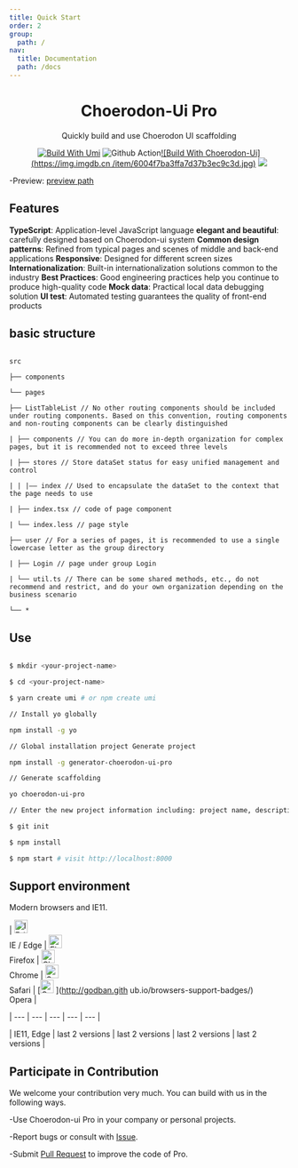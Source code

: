 ```yaml
---
title: Quick Start
order: 2
group:
  path: /
nav:
  title: Documentation
  path: /docs
---
```


<h1 align="center">Choerodon-Ui Pro</h1>

<div align="center">

Quickly build and use Choerodon UI scaffolding

[![Build With Umi](https://img.shields.io/badge/build%20with-umi-028fe4.svg?style=flat-square)](http://umijs.org/) ![Github Action](https://github.com/ant-design/ant-design-pro/workflows/Node%20CI/badge.svg)[![Build With Choerodon-Ui](https://img.imgdb.cn /item/6004f7ba3ffa7d37b3ec9c3d.jpg)](https://open-hand.gitee.io/choerodon-ui) ![](https://img.imgdb.cn/item/6004e6b03ffa7d37b3e49c8a.jpg)

</div>

-Preview: [preview path](http://134.175.52.77:8000/)

## Features

**TypeScript**: Application-level JavaScript language **elegant and beautiful**: carefully designed based on Choerodon-ui system **Common design patterns**: Refined from typical pages and scenes of middle and back-end applications **Responsive**: Designed for different screen sizes **Internationalization**: Built-in internationalization solutions common to the industry **Best Practices**: Good engineering practices help you continue to produce high-quality code **Mock data**: Practical local data debugging solution **UI test**: Automated testing guarantees the quality of front-end products

## basic structure

```

src

├── components

└── pages

├── ListTableList // No other routing components should be included under routing components. Based on this convention, routing components and non-routing components can be clearly distinguished

| ├── components // You can do more in-depth organization for complex pages, but it is recommended not to exceed three levels

| ├── stores // Store dataSet status for easy unified management and control

| | |—— index // Used to encapsulate the dataSet to the context that the page needs to use

| ├── index.tsx // code of page component

| └── index.less // page style

├── user // For a series of pages, it is recommended to use a single lowercase letter as the group directory

| ├── Login // page under group Login

| └── util.ts // There can be some shared methods, etc., do not recommend and restrict, and do your own organization depending on the business scenario

└── *

```

## Use

```bash

$ mkdir <your-project-name>

$ cd <your-project-name>

$ yarn create umi # or npm create umi

// Install yo globally

npm install -g yo

// Global installation project Generate project

npm install -g generator-choerodon-ui-pro

// Generate scaffolding

yo choerodon-ui-pro

// Enter the new project information including: project name, description, author

$ git init

$ npm install

$ npm start # visit http://localhost:8000

```

## Support environment

Modern browsers and IE11.

| [<img src="https://raw.githubusercontent.com/alrra/browser-logos/master/src/edge/edge_48x48.png" alt="IE / Edge" width="24px" height="24px" />](http://godban.github.io/browsers-support-badges/)</br>IE / Edge | [<img src="https://raw.githubusercontent.com/alrra/browser-logos /master/src/firefox/firefox_48x48.png" alt="Firefox" width="24px" height="24px" />](http://godban.github.io/browsers-support-badges/)</br >Firefox | [<img src="https://raw.githubusercontent.com/alrra/browser-logos/master/src/chrome/chrome_48x48.png" alt="Chrome" width="24px" height="24px" />](http://godban.github.io/browsers-support-badges/)</br>Chrome | [<img src="https://raw.githubusercontent.com/alrra/browser-logos/master /src/safari/safari_48x48.png" alt="Safari" width="24px" height="24px" />](http://godban.github.io/browsers-support-badges/)</br>Safari | [<img src="https://raw.githubusercontent.com/alrra/browser-logos/master/src/opera/opera_48x48.png" alt="Opera" width="24px" height="24px" /> ](http://godban.gith ub.io/browsers-support-badges/)</br>Opera |

| --- | --- | --- | --- | --- |

| IE11, Edge | last 2 versions | last 2 versions | last 2 versions | last 2 versions |

## Participate in Contribution

We welcome your contribution very much. You can build with us in the following ways.

-Use Choerodon-ui Pro in your company or personal projects.

-Report bugs or consult with [Issue](https://github.com/sunchir/choerodon-ui-pro/issues).

-Submit [Pull Request](https://github.com/sunchir/choerodon-ui-pro/pulls) to improve the code of Pro.
